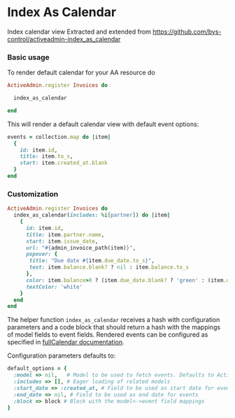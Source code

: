 # Index As Calendar
Index calendar view
Extracted and extended from https://github.com/bys-control/activeadmin-index_as_calendar

### Basic usage
To render default calendar for your AA resource do

```RUBY
ActiveAdmin.register Invoices do

  index_as_calendar

end
```

This will render a default calendar view with default event options:
```RUBY
events = collection.map do |item|
  {
    id: item.id,
    title: item.to_s,
    start: item.created_at.blank
  }
end
```

### Customization
```RUBY
ActiveAdmin.register Invoices do
  index_as_calendar(includes: %i[partner]) do |item|
    {
      id: item.id,
      title: item.partner.name,
      start: item.issue_date,
      url: "#{admin_invoice_path(item)}",
      popover: {
       title: "Due date #{item.due_date.to_s}",
       text: item.balance.blank? ? nil : item.balance.to_s
      },
      color: item.balance>0 ? (item.due_date.blank? ? 'green' : (item.due_date <= DateTime.now.beginning_of_day ? 'red' : 'olive' )) : 'green',
      textColor: 'white'
    }
  end
end
```

The helper function `index_as_calendar` receives a hash with configuration parameters and a code block that should return a hash with the mappings of model fields to event fields. Rendered events can be configured as specified in [fullCalendar documentation](http://fullcalendar.io/docs/event_data/Event_Object/).

Configuration parameters defaults to:

```RUBY
default_options = {
  :model => nil,   # Model to be used to fetch events. Defaults to ActiveAdmin resource model.
  :includes => [], # Eager loading of related models
  :start_date => :created_at, # Field to be used as start date for events
  :end_date => nil, # Field to be used as end date for events
  :block => block # Block with the model<->event field mappings
}
```